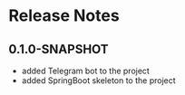 # Release Notes

## 0.1.0-SNAPSHOT

* added Telegram bot to the project
* added SpringBoot skeleton to the project
